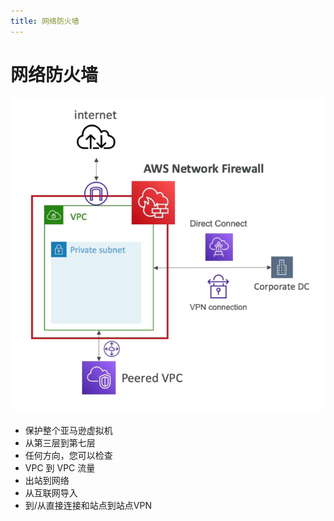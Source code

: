 ```yaml
---
title: 网络防火墙
---
```


# 网络防火墙

![Network Firewall](./Network-Firewall.png)

- 保护整个亚马逊虚拟机
- 从第三层到第七层
- 任何方向，您可以检查
- VPC 到 VPC 流量
- 出站到网络
- 从互联网导入
- 到/从直接连接和站点到站点VPN
